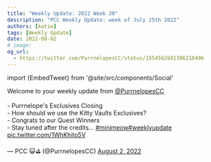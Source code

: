 ```yaml
---
title: "Weekly Update: 2022 Week 30"
description: "PCC Weekly Update: week of July 25th 2022"
authors: [katie]
tags: [Weekly Update]
date: 2022-08-02
# image:
og_url:
  - https://twitter.com/PurrnelopesCC/status/1554562681306218496
---
```


import {EmbedTweet} from '@site/src/components/Social'

<EmbedTweet>
  <p lang="en" dir="ltr">
    Welcome to your weekly update from
    <a href="https://twitter.com/PurrnelopesCC?ref_src=twsrc%5Etfw"
      >@PurrnelopesCC</a
    >
    <br /><br />- Purrnelope&#39;s Exclusives Closing <br />- How should we use
    the Kitty Vaults Exclusives? <br />- Congrats to our Quest Winners <br />-
    Stay tuned after the credits...
    <a
      href="https://twitter.com/hashtag/minimeow?src=hash&amp;ref_src=twsrc%5Etfw"
      >#minimeow</a
    ><a
      href="https://twitter.com/hashtag/weeklyupdate?src=hash&amp;ref_src=twsrc%5Etfw"
      >#weeklyupdate</a
    >
    <a href="https://t.co/1WhKhito5V">pic.twitter.com/1WhKhito5V</a>
  </p>
  &mdash; PCC 😺⛳️ (@PurrnelopesCC)
  <a
    href="https://twitter.com/PurrnelopesCC/status/1554562681306218496?ref_src=twsrc%5Etfw"
    >August 2, 2022</a
  >
</EmbedTweet>

<!--truncate-->
